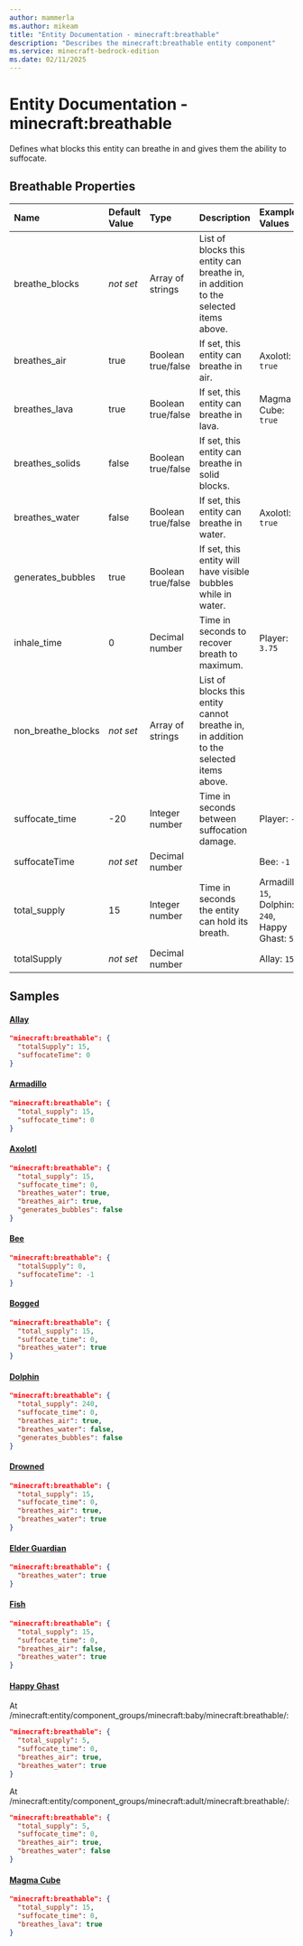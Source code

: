 ```yaml
---
author: mammerla
ms.author: mikeam
title: "Entity Documentation - minecraft:breathable"
description: "Describes the minecraft:breathable entity component"
ms.service: minecraft-bedrock-edition
ms.date: 02/11/2025 
---
```


# Entity Documentation - minecraft:breathable

Defines what blocks this entity can breathe in and gives them the ability to suffocate.


## Breathable Properties

|Name       |Default Value |Type |Description |Example Values |
|:----------|:-------------|:----|:-----------|:------------- |
| breathe_blocks | *not set* | Array of strings | List of blocks this entity can breathe in, in addition to the selected items above. |  | 
| breathes_air | true | Boolean true/false | If set, this entity can breathe in air. | Axolotl: `true` | 
| breathes_lava | true | Boolean true/false | If set, this entity can breathe in lava. | Magma Cube: `true` | 
| breathes_solids | false | Boolean true/false | If set, this entity can breathe in solid blocks. |  | 
| breathes_water | false | Boolean true/false | If set, this entity can breathe in water. | Axolotl: `true` | 
| generates_bubbles | true | Boolean true/false | If set, this entity will have visible bubbles while in water. |  | 
| inhale_time | 0 | Decimal number | Time in seconds to recover breath to maximum. | Player: `3.75` | 
| non_breathe_blocks | *not set* | Array of strings | List of blocks this entity cannot breathe in, in addition to the selected items above. |  | 
| suffocate_time | -20 | Integer number | Time in seconds between suffocation damage. | Player: `-1` | 
| suffocateTime | *not set* | Decimal number |  | Bee: `-1` | 
| total_supply | 15 | Integer number | Time in seconds the entity can hold its breath. | Armadillo: `15`, Dolphin: `240`, Happy Ghast: `5` | 
| totalSupply | *not set* | Decimal number |  | Allay: `15` | 

## Samples

#### [Allay](https://github.com/Mojang/bedrock-samples/tree/preview/behavior_pack/entities/allay.json)


```json
"minecraft:breathable": {
  "totalSupply": 15,
  "suffocateTime": 0
}
```

#### [Armadillo](https://github.com/Mojang/bedrock-samples/tree/preview/behavior_pack/entities/armadillo.json)


```json
"minecraft:breathable": {
  "total_supply": 15,
  "suffocate_time": 0
}
```

#### [Axolotl](https://github.com/Mojang/bedrock-samples/tree/preview/behavior_pack/entities/axolotl.json)


```json
"minecraft:breathable": {
  "total_supply": 15,
  "suffocate_time": 0,
  "breathes_water": true,
  "breathes_air": true,
  "generates_bubbles": false
}
```

#### [Bee](https://github.com/Mojang/bedrock-samples/tree/preview/behavior_pack/entities/bee.json)


```json
"minecraft:breathable": {
  "totalSupply": 0,
  "suffocateTime": -1
}
```

#### [Bogged](https://github.com/Mojang/bedrock-samples/tree/preview/behavior_pack/entities/bogged.json)


```json
"minecraft:breathable": {
  "total_supply": 15,
  "suffocate_time": 0,
  "breathes_water": true
}
```

#### [Dolphin](https://github.com/Mojang/bedrock-samples/tree/preview/behavior_pack/entities/dolphin.json)


```json
"minecraft:breathable": {
  "total_supply": 240,
  "suffocate_time": 0,
  "breathes_air": true,
  "breathes_water": false,
  "generates_bubbles": false
}
```

#### [Drowned](https://github.com/Mojang/bedrock-samples/tree/preview/behavior_pack/entities/drowned.json)


```json
"minecraft:breathable": {
  "total_supply": 15,
  "suffocate_time": 0,
  "breathes_air": true,
  "breathes_water": true
}
```

#### [Elder Guardian](https://github.com/Mojang/bedrock-samples/tree/preview/behavior_pack/entities/elder_guardian.json)


```json
"minecraft:breathable": {
  "breathes_water": true
}
```

#### [Fish](https://github.com/Mojang/bedrock-samples/tree/preview/behavior_pack/entities/fish.json)


```json
"minecraft:breathable": {
  "total_supply": 15,
  "suffocate_time": 0,
  "breathes_air": false,
  "breathes_water": true
}
```

#### [Happy Ghast](https://github.com/Mojang/bedrock-samples/tree/preview/behavior_pack/entities/happy_ghast.json)

At /minecraft:entity/component_groups/minecraft:baby/minecraft:breathable/: 

```json
"minecraft:breathable": {
  "total_supply": 5,
  "suffocate_time": 0,
  "breathes_air": true,
  "breathes_water": true
}
```

At /minecraft:entity/component_groups/minecraft:adult/minecraft:breathable/: 

```json
"minecraft:breathable": {
  "total_supply": 5,
  "suffocate_time": 0,
  "breathes_air": true,
  "breathes_water": false
}
```

#### [Magma Cube](https://github.com/Mojang/bedrock-samples/tree/preview/behavior_pack/entities/magma_cube.json)


```json
"minecraft:breathable": {
  "total_supply": 15,
  "suffocate_time": 0,
  "breathes_lava": true
}
```
